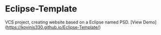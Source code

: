 # Eclipse-Template
VCS project, creating website based on a Eclipse named PSD. [View Demo] (https://kovinis330.github.io/Eclipse-Template/)
